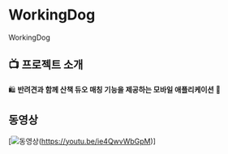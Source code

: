 # WorkingDog
WorkingDog

## :tv:  프로젝트 소개

🛍️ **반려견과 함께 산책 듀오 매칭 기능을 제공하는 모바일 애플리케이션** 🚀

## 동영상

[![동영상](https://user-images.githubusercontent.com/132973592/285657590-e701a539-6fcb-4347-b29d-a53e2472a1a7.jpg)(https://youtu.be/ie4QwvWbGpM)]
